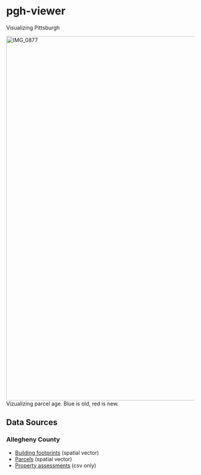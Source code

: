 # pgh-viewer

Visualizing Pittsburgh

<img width="972" alt="IMG_0877" src="https://user-images.githubusercontent.com/8193781/155641891-51366251-214b-4c7e-b2cb-ad819a2fc1fc.png">
Vizualizing parcel age. Blue is old, red is new.

## Data Sources

### Allegheny County

- [Building footprints](https://www.pasda.psu.edu/uci/DataSummary.aspx?dataset=1195) (spatial vector)
- [Parcels](https://www.pasda.psu.edu/uci/DataSummary.aspx?dataset=1214) (spatial vector)
- [Property assessments](https://data.wprdc.org/dataset/property-assessments) (csv only)
